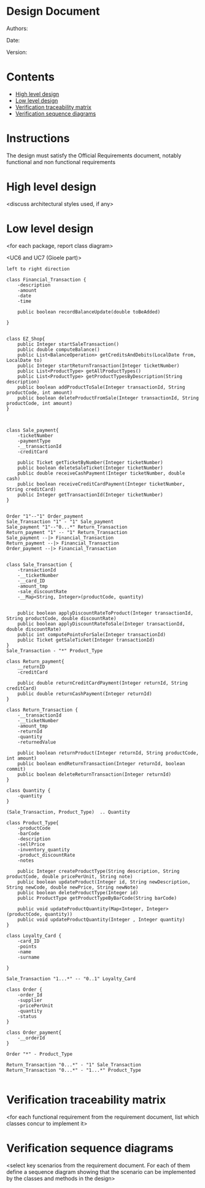 # Design Document 


Authors: 

Date:

Version:


# Contents

- [High level design](#package-diagram)
- [Low level design](#class-diagram)
- [Verification traceability matrix](#verification-traceability-matrix)
- [Verification sequence diagrams](#verification-sequence-diagrams)

# Instructions

The design must satisfy the Official Requirements document, notably functional and non functional requirements

# High level design 

<discuss architectural styles used, if any>
<report package diagram>






# Low level design

<for each package, report class diagram>

<UC6 and UC7 (Gioele part)>

```plantuml
left to right direction

class Financial_Transaction {
    -description
    -amount
    -date
    -time

    public boolean recordBalanceUpdate(double toBeAdded)
 
}


class EZ_Shop{
    public Integer startSaleTransaction()
    public double computeBalance()
    public List<BalanceOperation> getCreditsAndDebits(LocalDate from, LocalDate to)
    public Integer startReturnTransaction(Integer ticketNumber)
    public List<ProductType> getAllProductTypes()
    public List<ProductType> getProductTypesByDescription(String description)
    public boolean addProductToSale(Integer transactionId, String productCode, int amount)
    public boolean deleteProductFromSale(Integer transactionId, String productCode, int amount)
}



class Sale_payment{
    -ticketNumber
    -paymentType
    -__transactionId
    -creditCard

    public Ticket getTicketByNumber(Integer ticketNumber)
    public boolean deleteSaleTicket(Integer ticketNumber)
    public double receiveCashPayment(Integer ticketNumber, double cash)
    public boolean receiveCreditCardPayment(Integer ticketNumber, String creditCard)
    public Integer getTransactionId(Integer ticketNumber)
}


Order "1"--"1" Order_payment
Sale_Transaction "1" - "1" Sale_payment
Sale_payment "1"--"0...*" Return_Transaction
Return_payment "1" -- "1" Return_Transaction
Sale_payment --|> Financial_Transaction
Return_payment --|> Financial_Transaction
Order_payment --|> Financial_Transaction


class Sale_Transaction {
    -transactionId
    -__ticketNumber
    -__card_ID
    -amount_tmp
    -sale_discountRate
    -__Map<String, Integer>(productCode, quantity)   


    public boolean applyDiscountRateToProduct(Integer transactionId, String productCode, double discountRate)
    public boolean applyDiscountRateToSale(Integer transactionId, double discountRate)
    public int computePointsForSale(Integer transactionId)
    public Ticket getSaleTicket(Integer transactionId)
}
Sale_Transaction - "*" Product_Type

class Return_payment{
    __returnID
    -creditCard

    public double returnCreditCardPayment(Integer returnId, String creditCard)
    public double returnCashPayment(Integer returnId)
}

class Return_Transaction {
    -__transactionId
    -__ticketNumber
    -amount_tmp
    -returnId
    -quantity
    -returnedValue

    public boolean returnProduct(Integer returnId, String productCode, int amount)
    public boolean endReturnTransaction(Integer returnId, boolean commit)
    public boolean deleteReturnTransaction(Integer returnId)
}

class Quantity {
    -quantity
}

(Sale_Transaction, Product_Type)  .. Quantity

class Product_Type{
    -productCode
    -barCode
    -description
    -sellPrice
    -inventory_quantity
    -product_discountRate
    -notes

    public Integer createProductType(String description, String productCode, double pricePerUnit, String note)
    public boolean updateProduct(Integer id, String newDescription, String newCode, double newPrice, String newNote)
    public boolean deleteProductType(Integer id)
    public ProductType getProductTypeByBarCode(String barCode)

    public void updateProductQuantity(Map<Integer, Integer>(productCode, quantity))
    public void updateProductQuantity(Integer , Integer quantity)
}

class Loyalty_Card {
    -card_ID
    -points
    -name
    -surname
    
}

Sale_Transaction "1...*" -- "0..1" Loyalty_Card

class Order {
    -order_Id
    -supplier
    -pricePerUnit
    -quantity
    -status
}

class Order_payment{
    -__orderId
}

Order "*" - Product_Type

Return_Transaction "0...*" - "1" Sale_Transaction
Return_Transaction "0...*" - "1...*" Product_Type


```




# Verification traceability matrix

\<for each functional requirement from the requirement document, list which classes concur to implement it>











# Verification sequence diagrams 
\<select key scenarios from the requirement document. For each of them define a sequence diagram showing that the scenario can be implemented by the classes and methods in the design>

